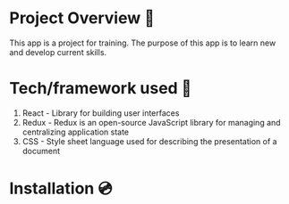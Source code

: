 <h1>Project Overview 🎨</h1>

This app is a project for training. The purpose of this app is to learn new and develop current skills.

<h1>Tech/framework used 🧰</h1>

1. React - Library for building user interfaces
2. Redux - Redux is an open-source JavaScript library for managing and centralizing application state
3. CSS - Style sheet language used for describing the presentation of a document

<h1>Installation 💿</h1>
